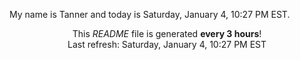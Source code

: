 My name is Tanner and today is Saturday, January 4, 10:27 PM EST.

<p align="center">This <i>README</i> file is generated <b>every 3 hours</b>!</br>Last refresh: Saturday, January 4, 10:27 PM EST<br /></p>
